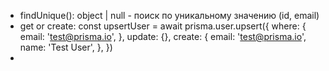 - findUnique(): object | null - поиск по уникальному значению (id, email)
- get or create:
	const upsertUser = await prisma.user.upsert({
		where: {
			email: 'test@prisma.io',
		},
		update: {},
		create: {
			email: 'test@prisma.io',
			name: 'Test User',
		},
	})
- 
